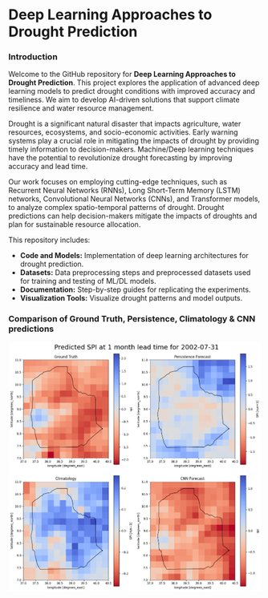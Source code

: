 Deep Learning Approaches to Drought Prediction
==============================

### **Introduction**

Welcome to the GitHub repository for **Deep Learning Approaches to Drought Prediction**. This project explores the application of advanced deep learning models to predict drought conditions with improved accuracy and timeliness.  We aim to develop AI-driven solutions that support climate resilience and water resource management.

Drought is a significant natural disaster that impacts agriculture, water resources, ecosystems, and socio-economic activities. Early warning systems play a crucial role in mitigating the impacts of drought by providing timely information to decision-makers. Machine/Deep learning techniques have the potential to revolutionize drought forecasting by improving accuracy and lead time.

Our work focuses on employing cutting-edge techniques, such as Recurrent Neural Networks (RNNs), Long Short-Term Memory (LSTM) networks, Convolutional Neural Networks (CNNs), and Transformer models, to analyze complex spatio-temporal patterns of drought. Drought predictions can help decision-makers mitigate the impacts of droughts and plan for sustainable resource allocation.

This repository includes:
- **Code and Models:** Implementation of deep learning architectures for drought prediction.
- **Datasets:** Data preprocessing steps and preprocessed datasets used for training and testing of ML/DL models.
- **Documentation:** Step-by-step guides for replicating the experiments.
- **Visualization Tools:** Visualize drought patterns and model outputs.


### Comparison of Ground Truth, Persistence, Climatology & CNN predictions

![CNN](./image/cnn-predicted.png)
